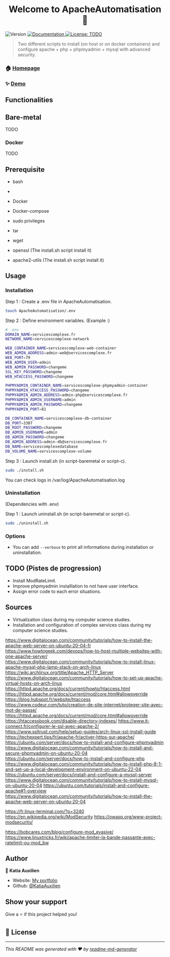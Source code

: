 <h1 align="center">Welcome to ApacheAutomatisation 👋</h1>
<p>
  <img alt="Version" src="https://img.shields.io/badge/version-1-blue.svg?cacheSeconds=2592000" />
  <a href="TODO" target="_blank">
    <img alt="Documentation" src="https://img.shields.io/badge/documentation-yes-brightgreen.svg" />
  </a>
  <a href="TODO" target="_blank">
    <img alt="License: TODO" src="https://img.shields.io/badge/License-TODO-yellow.svg" />
  </a>
</p>

> Two different scripts to install (on host or on docker containers) and configure apache + php + phpmyadmin + mysql with advanced security.

### 🏠 [Homepage](https://github.com/KatiaAuxilien/ApacheAutomatisation)

### ✨ [Demo](https://katiaauxilien.github.io/projets/) 

## Functionalities

## Bare-metal

TODO

### Docker

TODO

## Prerequisite
- bash
- 
- Docker
- Docker-compose
- sudo privileges
- tar
- wget

- openssl (The install.sh script install it)
- apache2-utils (The install.sh script install it)

## Usage

### Installation

Step 1 : Create a .env file in ApacheAutomatisation.
```sh
touch ApacheAutomatisation/.env
```

Step 2 : Define environment variables. (Example :)
```sh
# .env
DOMAIN_NAME=servicescomplexe.fr
NETWORK_NAME=servicescomplexe-network

WEB_CONTAINER_NAME=servicescomplexe-web-container
WEB_ADMIN_ADDRESS=admin-web@servicescomplexe.fr
WEB_PORT=79
WEB_ADMIN_USER=admin
WEB_ADMIN_PASSWORD=changeme
SSL_KEY_PASSWORD=changeme
WEB_HTACCESS_PASSWORD=changeme

PHPMYADMIN_CONTAINER_NAME=servicescomplexe-phpmyadmin-container
PHPMYADMIN_HTACCESS_PASSWORD=changeme
PHPMYADMIN_ADMIN_ADDRESS=admin-php@servicescomplexe.fr
PHPMYADMIN_ADMIN_USERNAME=admin
PHPMYADMIN_ADMIN_PASSWORD=changeme
PHPMYADMIN_PORT=81

DB_CONTAINER_NAME=servicescomplexe-db-container
DB_PORT=3307
DB_ROOT_PASSWORD=changeme
DB_ADMIN_USERNAME=admin
DB_ADMIN_PASSWORD=changeme
DB_ADMIN_ADDRESS=admin-db@servicescomplexe.fr
DB_NAME=servicescomplexedatabase
DB_VOLUME_NAME=servicescomplexe-volume
```

Step 3 : Launch install.sh (in script-baremetal or script-c).
```sh
sudo ./install.sh
```

You can check logs in /var/log/ApacheAutomatisation.log

### Uninstallation

(Dependencies with .env)

Step 1 : Launch uninstall.sh (in script-baremetal or script-c).
```sh
sudo ./uninstall.sh
```

### Options

- You can add `--verbose` to print all informations during installation or uninstallation.


## TODO (Pistes de progression)

- Install ModRateLimit.
- Improve phpmyadmin installlation to not have user interface.
- Assign error code to each error situations.

## Sources

- Virtualization class  during my computer science studies.
- Installation and configuration of complex services class during my computer science studies.

https://www.digitalocean.com/community/tutorials/how-to-install-the-apache-web-server-on-ubuntu-20-04-fr
https://www.howtogeek.com/devops/how-to-host-multiple-websites-with-one-apache-server/
https://www.digitalocean.com/community/tutorials/how-to-install-linux-apache-mysql-php-lamp-stack-on-arch-linux
https://wiki.archlinux.org/title/Apache_HTTP_Server
https://www.digitalocean.com/community/tutorials/how-to-set-up-apache-virtual-hosts-on-arch-linux
https://httpd.apache.org/docs/current/howto/htaccess.html
https://httpd.apache.org/docs/current/mod/core.html#allowoverride
https://blog.hubspot.fr/website/htaccess
https://www.codeur.com/tuto/creation-de-site-internet/proteger-site-avec-mot-de-passe/
https://httpd.apache.org/docs/current/mod/core.html#allowoverride
https://htaccessbook.com/disable-directory-indexes/
https://www.it-connect.fr/configurer-le-ssl-avec-apache-2/
https://www.ssltrust.com/help/setup-guides/arch-linux-ssl-install-guide
https://techexpert.tips/fr/apache-fr/activer-https-sur-apache/
https://ubuntu.com/server/docs/how-to-install-and-configure-phpmyadmin
https://www.digitalocean.com/community/tutorials/how-to-install-and-secure-phpmyadmin-on-ubuntu-20-04
https://ubuntu.com/server/docs/how-to-install-and-configure-php
https://www.digitalocean.com/community/tutorials/how-to-install-php-8-1-and-set-up-a-local-development-environment-on-ubuntu-22-04
https://ubuntu.com/server/docs/install-and-configure-a-mysql-server
https://www.digitalocean.com/community/tutorials/how-to-install-mysql-on-ubuntu-20-04
https://ubuntu.com/tutorials/install-and-configure-apache#1-overview
https://www.digitalocean.com/community/tutorials/how-to-install-the-apache-web-server-on-ubuntu-20-04

https://fr.linux-terminal.com/?p=3240
https://en.wikipedia.org/wiki/ModSecurity
https://owasp.org/www-project-modsecurity/

https://bobcares.com/blog/configure-mod_evasive/
https://www.linuxtricks.fr/wiki/apache-limiter-la-bande-passante-avec-ratelimit-ou-mod_bw

## Author

👤 **Katia Auxilien**

* Website: [My portfolio](https://katiaauxilien.github.io/projets.html)
* Github: [@KatiaAuxilien](https://github.com/KatiaAuxilien)
<!-- * LinkedIn: [@TODO](https://linkedin.com/in/TODO) -->

<!--## 🤝 Contributing-->

<!--Contributions, issues and feature requests are welcome!<br />Feel free to check [issues page](https://github.com/KatiaAuxilien/ApacheAutomatisation/issues). -->

## Show your support

Give a ⭐️ if this project helped you!

## 📝 License

<!-- Copyright © 2024 [Katia Auxilien](https://github.com/KatiaAuxilien).<br /> -->
<!-- This project is [TODO](TODO) licensed. -->

***
_This README was generated with ❤️ by [readme-md-generator](https://github.com/kefranabg/readme-md-generator)_
